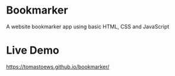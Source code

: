 # Bookmarker
A website bookmarker app using basic HTML, CSS and JavaScript

# Live Demo
https://tomastoews.github.io/bookmarker/
